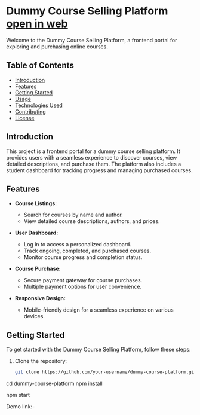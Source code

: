 # Dummy Course Selling Platform  [open in web](https://one-course.vercel.app/)

Welcome to the Dummy Course Selling Platform, a frontend portal for exploring and purchasing online courses.

## Table of Contents

- [Introduction](#introduction)
- [Features](#features)
- [Getting Started](#getting-started)
- [Usage](#usage)
- [Technologies Used](#technologies-used)
- [Contributing](#contributing)
- [License](#license)

## Introduction

This project is a frontend portal for a dummy course selling platform. It provides users with a seamless experience to discover courses, view detailed descriptions, and purchase them. The platform also includes a student dashboard for tracking progress and managing purchased courses.

## Features

- **Course Listings:**
  - Search for courses by name and author.
  - View detailed course descriptions, authors, and prices.

- **User Dashboard:**
  - Log in to access a personalized dashboard.
  - Track ongoing, completed, and purchased courses.
  - Monitor course progress and completion status.

- **Course Purchase:**
  - Secure payment gateway for course purchases.
  - Multiple payment options for user convenience.

- **Responsive Design:**
  - Mobile-friendly design for a seamless experience on various devices.


## Getting Started

To get started with the Dummy Course Selling Platform, follow these steps:

1. Clone the repository:
   ```bash
   git clone https://github.com/your-username/dummy-course-platform.git

cd dummy-course-platform
npm install

npm start


Demo link:- 
